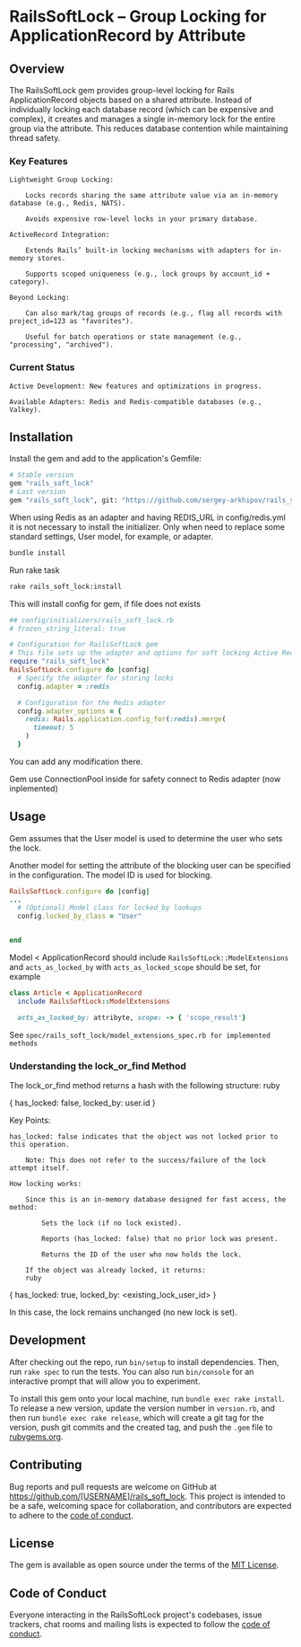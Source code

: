 # RailsSoftLock – Group Locking for ApplicationRecord by Attribute

## Overview

The RailsSoftLock gem provides group-level locking for Rails ApplicationRecord objects based on a shared attribute. Instead of individually locking each database record (which can be expensive and complex), it creates and manages a single in-memory lock for the entire group via the attribute. This reduces database contention while maintaining thread safety.

### Key Features

    Lightweight Group Locking:

        Locks records sharing the same attribute value via an in-memory database (e.g., Redis, NATS).

        Avoids expensive row-level locks in your primary database.

    ActiveRecord Integration:

        Extends Rails’ built-in locking mechanisms with adapters for in-memory stores.

        Supports scoped uniqueness (e.g., lock groups by account_id + category).

    Beyond Locking:

        Can also mark/tag groups of records (e.g., flag all records with project_id=123 as "favorites").

        Useful for batch operations or state management (e.g., "processing", "archived").

### Current Status

    Active Development: New features and optimizations in progress.

    Available Adapters: Redis and Redis-compatible databases (e.g., Valkey).

## Installation

Install the gem and add to the application's Gemfile:

```bash
# Stable version
gem "rails_soft_lock"
# Last version
gem "rails_soft_lock", git: "https://github.com/sergey-arkhipov/rails_soft_lock.git"

```

When using Redis as an adapter and having REDIS_URL in config/redis.yml it is not necessary to install the initializer.
Only when need to replace some standard settings, User model, for example, or adapter.

```bash
bundle install
```

Run rake task

```bash
rake rails_soft_lock:install

```

This will install config for gem, if file does not exists

```ruby
## config/initializers/rails_soft_lock.rb
# frozen_string_literal: true

# Configuration for RailsSoftLock gem
# This file sets up the adapter and options for soft locking Active Record models
require "rails_soft_lock"
RailsSoftLock.configure do |config|
  # Specify the adapter for storing locks
  config.adapter = :redis

  # Configuration for the Redis adapter
  config.adapter_options = {
    redis: Rails.application.config_for(:redis).merge(
      timeout: 5
    )
  }
```

You can add any modification there.

Gem use ConnectionPool inside for safety connect to Redis adapter (now inplemented)

## Usage

Gem assumes that the User model is used to determine the user who sets the lock.

Another model for setting the attribute of the blocking user can be specified in the configuration.
The model ID is used for blocking.

```ruby
RailsSoftLock.configure do |config|
...
  # (Optional) Model class for locked_by lookups
  config.locked_by_class = "User"


end
```

Model < ApplicationRecord should include `RailsSoftLock::ModelExtensions`
and `acts_as_locked_by` with `acts_as_locked_scope` should be set, for example

```ruby
class Article < ApplicationRecord
  include RailsSoftLock::ModelExtensions

  acts_as_locked_by: attribyte, scope: -> { 'scope_result'}


```

See `spec/rails_soft_lock/model_extensions_spec.rb for implemented methods`

### Understanding the lock_or_find Method

The lock_or_find method returns a hash with the following structure:
ruby

{ has_locked: false, locked_by: user.id }

Key Points:

    has_locked: false indicates that the object was not locked prior to this operation.

        Note: This does not refer to the success/failure of the lock attempt itself.

    How locking works:

        Since this is an in-memory database designed for fast access, the method:

            Sets the lock (if no lock existed).

            Reports (has_locked: false) that no prior lock was present.

            Returns the ID of the user who now holds the lock.

        If the object was already locked, it returns:
        ruby

{ has_locked: true, locked_by: <existing_lock_user_id> }

In this case, the lock remains unchanged (no new lock is set).

## Development

After checking out the repo, run `bin/setup` to install dependencies. Then, run `rake spec` to run the tests. You can also run `bin/console` for an interactive prompt that will allow you to experiment.

To install this gem onto your local machine, run `bundle exec rake install`. To release a new version, update the version number in `version.rb`, and then run `bundle exec rake release`, which will create a git tag for the version, push git commits and the created tag, and push the `.gem` file to [rubygems.org](https://rubygems.org).

## Contributing

Bug reports and pull requests are welcome on GitHub at https://github.com/[USERNAME]/rails_soft_lock. This project is intended to be a safe, welcoming space for collaboration, and contributors are expected to adhere to the [code of conduct](https://github.com/[USERNAME]/rails_soft_lock/blob/master/CODE_OF_CONDUCT.md).

## License

The gem is available as open source under the terms of the [MIT License](https://opensource.org/licenses/MIT).

## Code of Conduct

Everyone interacting in the RailsSoftLock project's codebases, issue trackers, chat rooms and mailing lists is expected to follow the [code of conduct](https://github.com/[USERNAME]/rails_soft_lock/blob/master/CODE_OF_CONDUCT.md).

